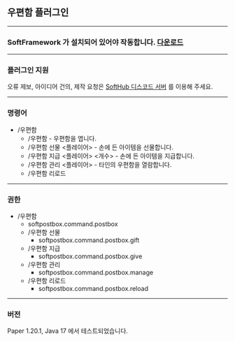 ## 우편함 플러그인

***

### SoftFramework 가 설치되어 있어야 작동합니다. [다운로드](https://github.com/MCFlowStudio/SoftFramework/releases/download/realases/SoftFramework.jar)

***

### 플러그인 지원

오류 제보, 아이디어 건의, 제작 요청은 [SoftHub 디스코드 서버](https://discord.gg/kk4UQstdY9) 를 이용해 주세요.

***

### 명령어
- /우편함
	- /우편함 - 우편함을 엽니다.
	- /우편함 선물 <플레이어> - 손에 든 아이템을 선물합니다.
	- /우편함 지급 <플레이어> <개수> - 손에 든 아이템을 지급합니다.
	- /우편함 관리 <플레이어> - 타인의 우편함을 열람합니다.
	- /우편함 리로드
	
***

### 권한

- /우편함
	- softpostbox.command.postbox
	- /우편함 선물
		- softpostbox.command.postbox.gift
	- /우편함 지급
		- softpostbox.command.postbox.give
	- /우편함 관리
		- softpostbox.command.postbox.manage
	- /우편함 리로드
		- softpostbox.command.postbox.reload

	
***

### 버전

Paper 1.20.1, Java 17 에서 테스트되었습니다.
